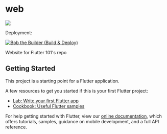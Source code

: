 # web
[![](https://api.cirrus-ci.com/github/Coders-Asylum/coders-asylum.github.io.svg?branch=master)](https://api.cirrus-ci.com/github/Coders-Asylum/coders-asylum.github.io.svg?branch=master)

Deployment:

[![Bob the Builder (Build & Deploy)](https://github.com/Coders-Asylum/coders-asylum.github.io/actions/workflows/deploy.yml/badge.svg)](https://github.com/Coders-Asylum/coders-asylum.github.io/actions/workflows/deploy.yml)

Website for Flutter 101's repo

## Getting Started

This project is a starting point for a Flutter application.

A few resources to get you started if this is your first Flutter project:

- [Lab: Write your first Flutter app](https://flutter.dev/docs/get-started/codelab)
- [Cookbook: Useful Flutter samples](https://flutter.dev/docs/cookbook)

For help getting started with Flutter, view our
[online documentation](https://flutter.dev/docs), which offers tutorials,
samples, guidance on mobile development, and a full API reference.
